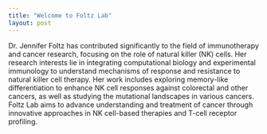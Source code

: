 ```yaml
---
title: "Welcome to Foltz Lab"
layout: post
---
```


Dr. Jennifer Foltz has contributed significantly to the field of immunotherapy and cancer research, focusing on the role of natural killer (NK) cells. Her research interests lie in integrating computational biology and experimental immunology to understand mechanisms of response and resistance to natural killer cell therapy. Her work includes exploring memory-like differentiation to enhance NK cell responses against colorectal and other cancers, as well as studying the mutational landscapes in various cancers. Foltz Lab aims to advance understanding and treatment of cancer through innovative approaches in NK cell-based therapies and T-cell receptor profiling. 


